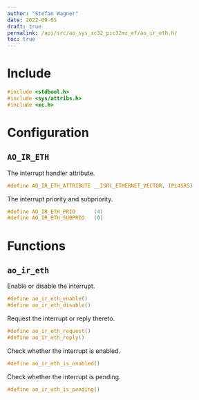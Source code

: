 ```yaml
---
author: "Stefan Wagner"
date: 2022-09-05
draft: true
permalink: /api/src/ao_sys_xc32_pic32mz_ef/ao_ir_eth.h/
toc: true
---
```


# Include

```c
#include <stdbool.h>
#include <sys/attribs.h>
#include <xc.h>
```

# Configuration

## `AO_IR_ETH`

The interrupt handler attribute.

```c
#define AO_IR_ETH_ATTRIBUTE __ISR(_ETHERNET_VECTOR, IPL4SRS)
```

The interrupt priority and subpriority.

```c
#define AO_IR_ETH_PRIO      (4)
#define AO_IR_ETH_SUBPRIO   (0)
```

# Functions

## `ao_ir_eth`

Enable or disable the interrupt.

```c
#define ao_ir_eth_enable()
#define ao_ir_eth_disable()
```

Request the interrupt or reply thereto.

```c
#define ao_ir_eth_request()
#define ao_ir_eth_reply()
```

Check whether the interrupt is enabled.

```c
#define ao_ir_eth_is_enabled()
```

Check whether the interrupt is pending.

```c
#define ao_ir_eth_is_pending()
```
